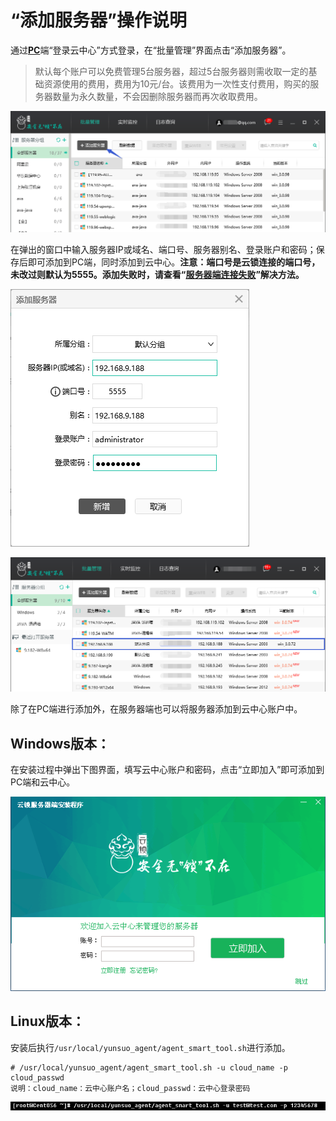 # “添加服务器”操作说明

通过[**PC**](../guide/install/pc.md)端“登录云中心”方式登录，在“批量管理”界面点击“添加服务器”。

> 默认每个账户可以免费管理5台服务器，超过5台服务器则需收取一定的基础资源使用的费用，费用为10元/台。该费用为一次性支付费用，购买的服务器数量为永久数量，不会因删除服务器而再次收取费用。

![](../.gitbook/assets/f0101.png)

在弹出的窗口中输入服务器IP或域名、端口号、服务器别名、登录账户和密码；保存后即可添加到PC端，同时添加到云中心。**注意：端口号是云锁连接的端口号，未改过则默认为5555。添加失败时，请查看“**[**服务器端连接失败**](../faq/q07.md)**”解决方法。**

![](../.gitbook/assets/f0102.png)

![](../.gitbook/assets/f0103.png)

除了在PC端进行添加外，在服务器端也可以将服务器添加到云中心账户中。

## Windows版本：

在安装过程中弹出下图界面，填写云中心账户和密码，点击“立即加入”即可添加到PC端和云中心。

![](../.gitbook/assets/f0104.png)

## Linux版本：

安装后执行`/usr/local/yunsuo_agent/agent_smart_tool.sh`进行添加。

```text
# /usr/local/yunsuo_agent/agent_smart_tool.sh -u cloud_name -p cloud_passwd
说明：cloud_name：云中心账户名；cloud_passwd：云中心登录密码
```

![](../.gitbook/assets/f0105.png)


